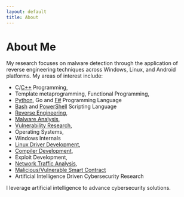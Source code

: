 ```yaml
---
layout: default
title: About
---
```

# About Me
My research focuses on malware detection through the application of reverse engineering techniques across Windows, Linux, and Android platforms. 
My areas of interest include:

* C/[C++](https://github.com/cybersecurity-dev?tab=repositories&q=&type=&language=c%2B%2B&sort=) Programming,
* Template metaprogramming, Functional Programming,
* [Python](https://github.com/cybersecurity-dev?tab=repositories&q=&type=&language=python&sort=), Go and [F#](https://github.com/cybersecurity-dev?tab=repositories&q=fsharp&type=&language=&sort=) Programming Language
* [Bash](https://github.com/cybersecurity-dev?tab=repositories&q=&type=&language=shell&sort=) and [PowerShell](https://github.com/cybersecurity-dev?tab=repositories&q=&type=&language=powershell&sort=) Scripting Language
* [Reverse Engineering](https://github.com/cybersecurity-dev?tab=repositories&q=reverse&type=&language=&sort=),
* [Malware Analysis](https://github.com/cybersecurity-dev?tab=repositories&q=Malware&type=&language=&sort=),
* [Vulnerability Research](https://github.com/cybersecurity-dev?tab=repositories&q=vulnerability&type=&language=&sort=),
* Operating Systems,
* Windows Internals
* [Linux Driver Development](https://github.com/cybersecurity-dev?tab=repositories&q=linux-driver&type=&language=&sort=),
* [Compiler Development](https://github.com/cybersecurity-dev?tab=repositories&q=compiler&type=&language=&sort=),
* Exploit Development,
* [Network Traffic Analysis](https://github.com/cybersecurity-dev?tab=repositories&q=network-traffic&type=&language=&sort=),
* [Malicious/Vulnerable Smart Contract](https://github.com/cybersecurity-dev?tab=repositories&q=smart-contract&type=&language=&sort=) 
* Artificial Intelligence Driven Cybersecurity Research

I leverage artificial intelligence to advance cybersecurity solutions.
